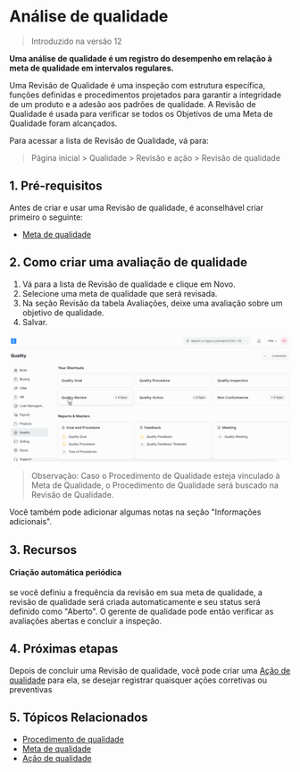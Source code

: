 # Análise de qualidade




> 
> Introduzido na versão 12
> 
> 
> 


**Uma análise de qualidade é um registro do desempenho em relação à meta de qualidade em intervalos regulares.**


Uma Revisão de Qualidade é uma inspeção com estrutura específica, funções definidas e procedimentos projetados para garantir a integridade de um produto e a adesão aos padrões de qualidade. A Revisão de Qualidade é usada para verificar se todos os Objetivos de uma Meta de Qualidade foram alcançados.


Para acessar a lista de Revisão de Qualidade, vá para:



> 
> Página inicial > Qualidade > Revisão e ação > Revisão de qualidade
> 
> 
> 


## 1. Pré-requisitos


Antes de criar e usar uma Revisão de qualidade, é aconselhável criar primeiro o seguinte:


* [Meta de qualidade](/docs/pt/quality-management/quality_goal)


## 2. Como criar uma avaliação de qualidade


1. Vá para a lista de Revisão de qualidade e clique em Novo.
2. Selecione uma meta de qualidade que será revisada.
3. Na seção Revisão da tabela Avaliações, deixe uma avaliação sobre um objetivo de qualidade.
4. Salvar.


![Revisão de qualidade](/files/quality-review.gif)



> 
> Observação: Caso o Procedimento de Qualidade esteja vinculado à Meta de Qualidade, o Procedimento de Qualidade será buscado na Revisão de Qualidade.
> 
> 
> 


Você também pode adicionar algumas notas na seção "Informações adicionais".


## 3. Recursos


#### Criação automática periódica


se você definiu a frequência da revisão em sua meta de qualidade, a revisão de qualidade será criada automaticamente e seu status será definido como "Aberto". O gerente de qualidade pode então verificar as avaliações abertas e concluir a inspeção.


## 4. Próximas etapas


Depois de concluir uma Revisão de qualidade, você pode criar uma [Ação de qualidade](/docs/pt/quality-management/quality_action) para ela, se desejar registrar quaisquer ações corretivas ou preventivas


## 5. Tópicos Relacionados


* [Procedimento de qualidade](/docs/pt/quality-management/quality_procedure)
* [Meta de qualidade](/docs/pt/quality-management/quality_goal)
* [Ação de qualidade](/docs/pt/quality-management/quality_action)



